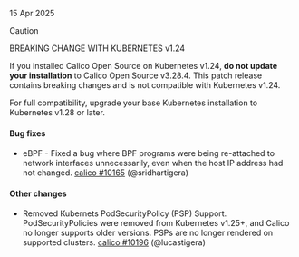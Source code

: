 15 Apr 2025

> [!CAUTION]
> BREAKING CHANGE WITH KUBERNETES v1.24
> 
> If you installed Calico Open Source on Kubernetes v1.24, **do not update your installation** to Calico Open Source v3.28.4.
This patch release contains breaking changes and is not compatible with Kubernetes v1.24.
> 
> For full compatibility, upgrade your base Kubernetes installation to Kubernetes v1.28 or later.

#### Bug fixes

 - eBPF - Fixed a bug where BPF programs were being re-attached to network interfaces unnecessarily, even when the host IP address had not changed. [calico #10165](https://github.com/projectcalico/calico/pull/10165) (@sridhartigera)

#### Other changes

 - Removed Kubernets PodSecurityPolicy (PSP) Support. PodSecurityPolicies were removed from Kubernetes v1.25+, and Calico no longer supports older versions. PSPs are no longer rendered on supported clusters. [calico #10196](https://github.com/projectcalico/calico/pull/10196) (@lucastigera)
